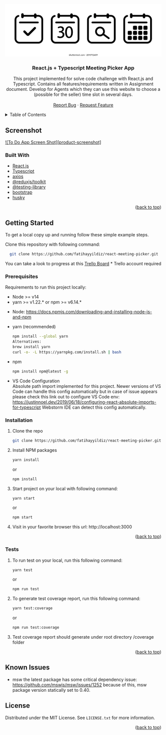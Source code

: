 <div id="top"></div>
<!--
*** Forked from https://github.com/othneildrew/Best-README-Template 
-->



<!-- PROJECT SHIELDS -->
<!--
*** I'm using markdown "reference style" links for readability.
*** Reference links are enclosed in brackets [ ] instead of parentheses ( ).
*** See the bottom of this document for the declaration of the reference variables
*** for contributors-url, forks-url, etc. This is an optional, concise syntax you may use.
*** https://www.markdownguide.org/basic-syntax/#reference-style-links
-->

<!-- PROJECT LOGO -->
<br />
<div align="center">
  <a href="https://github.com/fatihayyildiz/react-meeting-picker">
    <img src="https://github.com/fatihayyildiz/react-meeting-picker/blob/master/misc/react-meeting-picker.png?raw=true" alt="Logo">
  </a>

<h3 align="center">React.js + Typescript Meeting Picker App</h3>

  <p align="center">
    This project implemented for solve code challenge with React.js and Typescript. 
Contains all features/requirements written in Assignment document. 
Develop for Agents which they can use this website to choose a (possible for the seller) time slot
in several days.
    <br />
    <br />
    <a href="https://github.com/fatihayyildiz/react-meeting-picker/issues">Report Bug</a>
    ·
    <a href="https://github.com/fatihayyildiz/react-meeting-picker/issues">Request Feature</a>
  </p>
</div>



<!-- TABLE OF CONTENTS -->
<details>
  <summary>Table of Contents</summary>
  <ol>
    <li>
      <a href="#about-the-project">About The Project</a>
      <ul>
        <li><a href="#built-with">Built With</a></li>
      </ul>
    </li>
    <li>
      <a href="#getting-started">Getting Started</a>
      <ul>
        <li><a href="#prerequisites">Prerequisites</a></li>
        <li><a href="#installation">Installation</a></li>
        <li><a href="#tests">Tests</a></li>
        <li><a href="#known-issues">Known Issues</a></li>
      </ul>
    </li>
    <li><a href="#license">License</a></li>
  </ol>
</details>



<!-- ABOUT THE PROJECT -->
## Screenshot

[![To Do App Screen Shot][product-screenshot]](https://github.com/fatihayyildiz/react-meeting-picker/blob/master/misc/screenshot.png?raw=true)


### Built With

* [React.js](https://reactjs.org/)
* [Typescript](https://www.typescriptlang.org/)
* [axios](https://axios-http.com/)
* [@reduxjs/toolkit](https://redux-toolkit.js.org/)
* [@testing-library](https://testing-library.com/)
* [bootstrap](https://getbootstrap.com/)
* [husky](https://typicode.github.io/husky/#/)

<p align="right">(<a href="#top">back to top</a>)</p>



<!-- GETTING STARTED -->
## Getting Started

To get a local copy up and running follow these simple example steps.
<br />

Clone this repository with following command:
```sh
  git clone https://github.com/fatihayyildiz/react-meeting-picker.git
  ```

You can take a look to progress at this [Trello Board](https://trello.com/invite/b/J2Me5uZS/bc0349da22a6f4f09f5e8c1d3f11a7b3/react-meeting-picker) * Trello account required

### Prerequisites

Requirements to run this project locally:

- Node >= v14
- yarn >= v1.22.* or npm >= v6.14.*

* Node:
  https://docs.npmjs.com/downloading-and-installing-node-js-and-npm

* yarn (recommended)
  ```sh
  npm install --global yarn
  Alternatives:
  brew install yarn
  curl -o- -L https://yarnpkg.com/install.sh | bash
  ```

* npm
  ```sh
  npm install npm@latest -g
  ```
* VS Code Configuration
<br />Absolute path import implemented for this project. Newer versions of VS Code can handle this config automatically
but in case of issue appears please check this link out to configure VS Code env: https://justinnoel.dev/2019/06/18/configuring-react-absolute-imports-for-typescript
Webstorm IDE can detect this config automatically.

### Installation

1. Clone the repo
   ```sh
   git clone https://github.com/fatihayyildiz/react-meeting-picker.git
   ```
2. Install NPM packages
   ```sh
   yarn install
   ```
   or
   <br />
   
   ```sh
   npm install
   ```
3. Start project on your local with following command:
    ```sh
    yarn start
    ```
    or
    <br />

    ```sh
    npm start
    ```

4. Visit in your favorite browser this url: http://localhost:3000

<p align="right">(<a href="#top">back to top</a>)</p>

### Tests

1. To run test on your local, run this following command:
    ```sh
    yarn test
    ```
   or
   <br />

    ```sh
    npm run test
    ```
2. To generate test coverage report, run this following command:
    ```sh
    yarn test:coverage
    ```
   or
   <br />

    ```sh
    npm run test:coverage
    ```

3. Test coverage report should generate under root directory /coverage folder

<p align="right">(<a href="#top">back to top</a>)</p>


## Known Issues
- msw the latest package has some critical dependency issue: https://github.com/mswjs/msw/issues/1252 because of this, msw package version statically set to 0.40.


<!-- LICENSE -->
## License

Distributed under the MIT License. See `LICENSE.txt` for more information.

<p align="right">(<a href="#top">back to top</a>)</p>
